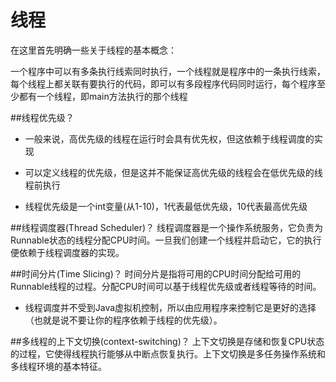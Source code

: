 # 线程
在这里首先明确一些关于线程的基本概念：

一个程序中可以有多条执行线索同时执行，一个线程就是程序中的一条执行线索，每个线程上都关联有要执行的代码，即可以有多段程序代码同时运行，每个程序至少都有一个线程，即main方法执行的那个线程

##线程优先级？

* 一般来说，高优先级的线程在运行时会具有优先权，但这依赖于线程调度的实现
	
* 可以定义线程的优先级，但是这并不能保证高优先级的线程会在低优先级的线程前执行

* 线程优先级是一个int变量(从1-10)，1代表最低优先级，10代表最高优先级



##线程调度器(Thread Scheduler)？
线程调度器是一个操作系统服务，它负责为Runnable状态的线程分配CPU时间。一旦我们创建一个线程并启动它，它的执行便依赖于线程调度器的实现。

##时间分片(Time Slicing)？
时间分片是指将可用的CPU时间分配给可用的Runnable线程的过程。分配CPU时间可以基于线程优先级或者线程等待的时间。
- 线程调度并不受到Java虚拟机控制，所以由应用程序来控制它是更好的选择（也就是说不要让你的程序依赖于线程的优先级）。

##多线程的上下文切换(context-switching)？
上下文切换是存储和恢复CPU状态的过程，它使得线程执行能够从中断点恢复执行。上下文切换是多任务操作系统和多线程环境的基本特征。
